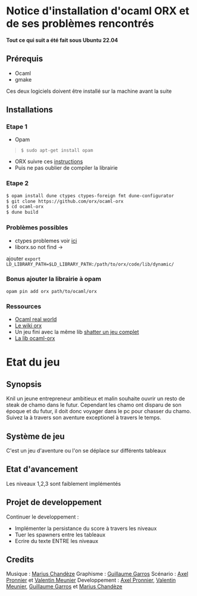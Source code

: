 # Notice d'installation d'ocaml ORX et de ses problèmes rencontrés

**Tout ce qui suit a été fait sous Ubuntu 22.04**

## Prérequis

* Ocaml 
* gmake

Ces deux logiciels doivent être installé sur la machine avant la suite

## Installations   

### Etape 1

* Opam 
>`$ sudo apt-get install opam`
* ORX suivre ces [instructions](https://wiki.orx-project.org/en/tutorials/orx/cloning_orx_from_github)
* Puis ne pas oublier de compiler la librairie 
  
### Etape 2
```bash
$ opam install dune ctypes ctypes-foreign fmt dune-configurator
$ git clone https://github.com/orx/ocaml-orx
$ cd ocaml-orx
$ dune build
```

### Problèmes possibles

* ctypes problemes voir [ici](https://github.com/orx/ocaml-orx/issues/21#issue-1446918770)
* liborx.so not find -> 

ajouter `export LD_LIBRARY_PATH=$LD_LIBRARY_PATH:/path/to/orx/code/lib/dynamic/`

### Bonus ajouter la librairie à opam

`opam pin add orx path/to/ocaml/orx`

### Ressources

* [Ocaml real world](https://dev.realworldocaml.org/files-modules-and-programs.html)
* [Le wiki orx](https://wiki.orx-project.org/)
* Un jeu fini avec la même lib [shatter un jeu complet](https://github.com/hcarty/shatter)
* [La lib ocaml-orx](https://github.com/orx/ocaml-orx)


# Etat du jeu 

## Synopsis

Knil un jeune entrepreneur ambitieux et malin souhaite ouvrir un resto de steak de chamo dans le futur. Cependant les chamo ont disparu de son époque et du futur, il doit donc voyager dans le pc pour chasser du chamo. Suivez la à travers son aventure exceptionel à travers le temps.

## Système de jeu

C'est un jeu d'aventure ou l'on se déplace sur différents tableaux

## Etat d'avancement 

Les niveaux 1,2,3 sont faiblement implémentés

## Projet de developpement 

Continuer le developpement : 
* Implémenter la persistance du score à travers les niveaux
* Tuer les spawners entre les tableaux
* Ecrire du texte ENTRE les niveaux

## Credits

Musique : [Marius Chandèze](https://github.com/machandeze)
Graphisme : [Guillaume Garros](https://github.com/RedGuigui)
Scénario : [Axel Pronnier](https://github.com/Axpronnier) et [Valentin Meunier](https://github.com/herrlockskun)
Developpement : [Axel Pronnier](https://github.com/Axpronnier), [Valentin Meunier](https://github.com/herrlockskun), [Guillaume Garros](https://github.com/RedGuigui) et [Marius Chandèze](https://github.com/machandeze)





